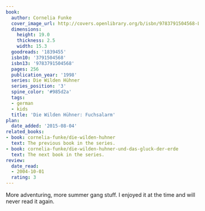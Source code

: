 ```yaml
---
book:
  author: Cornelia Funke
  cover_image_url: http://covers.openlibrary.org/b/isbn/9783791504568-L.jpg
  dimensions:
    height: 19.0
    thickness: 2.5
    width: 15.3
  goodreads: '1839455'
  isbn10: '3791504568'
  isbn13: '9783791504568'
  pages: 256
  publication_year: '1998'
  series: Die Wilden Hühner
  series_position: '3'
  spine_color: '#985d2a'
  tags:
  - german
  - kids
  title: 'Die Wilden Hühner: Fuchsalarm'
plan:
  date_added: '2015-08-04'
related_books:
- book: cornelia-funke/die-wilden-huhner
  text: The previous book in the series.
- book: cornelia-funke/die-wilden-huhner-und-das-gluck-der-erde
  text: The next book in the series.
review:
  date_read:
  - 2004-10-01
  rating: 3
---
```

More adventuring, more summer gang stuff. I enjoyed it at the time and will never read it again.
